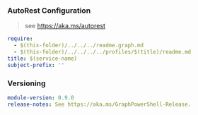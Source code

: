 
### AutoRest Configuration

> see https://aka.ms/autorest

``` yaml
require:
  - $(this-folder)/../../../readme.graph.md
  - $(this-folder)/../../../../profiles/$(title)/readme.md
title: $(service-name)
subject-prefix: ''
```

### Versioning

``` yaml
module-version: 0.9.0
release-notes: See https://aka.ms/GraphPowerShell-Release.
```
